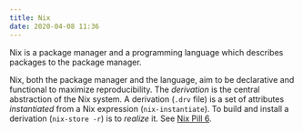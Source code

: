 ```yaml
---
title: Nix
date: 2020-04-08 11:36
---
```


Nix is a package manager and a programming language which describes
packages to the package manager.

Nix, both the package manager and the language, aim to be declarative
and functional to maximize reproducibility. The _derivation_ is the
central abstraction of the Nix system. A derivation (`.drv` file) is
a set of attributes _instantiated_ from a Nix expression
(`nix-instantiate`). To build and install a derivation (`nix-store
-r`) is to _realize_ it. See [Nix Pill 6][01].

[01]: https://nixos.org/nixos/nix-pills/our-first-derivation.html#idm140737320426944
